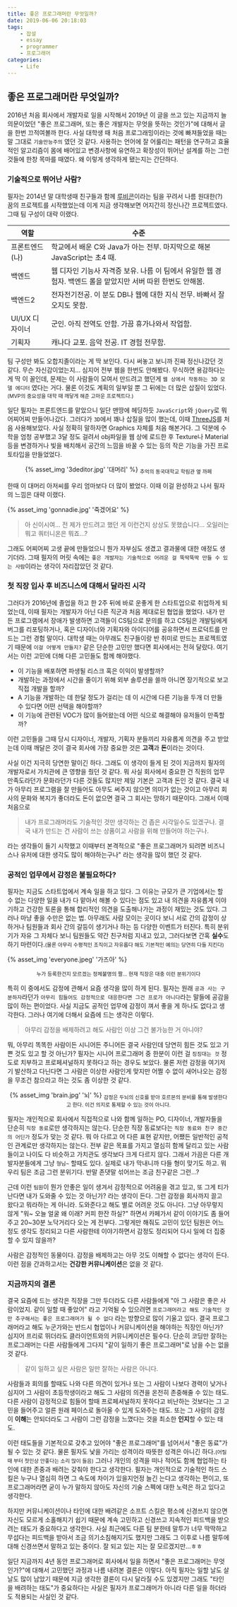 ```yaml
---
title: 좋은 프로그래머란 무엇일까?
date: 2019-06-06 20:18:03
tags:
    - 잡설
    - essay
    - programmer
    - 프로그래머
categories:
    - Life
---
```


## 좋은 프로그래머란 무엇일까?
2016년 처음 회사에서 개발자로 일을 시작해서 2019년 이 글을 쓰고 있는 지금까지 늘 의문이었던 "좋은 프로그래머, 또는 좋은 개발자는 무엇을 뜻하는 것인가"에 대해서 글을 한번 끄적여볼까 한다.
사실 대학생 때 처음 프로그래밍이라는 것에 빠져들었을 때는 말 그대로 `기술만능주의` 였던 것 같다. 사용하는 언어에 잘 어룰리는 패턴을 연구하고 효율적인 알고리즘이 몸에 배어있고 변경사항에 유연하고 확장성이 뛰어난 설계를 하는 그런 것들에 한창 목마를 때였다. 왜 이렇게 생각하게 됐는지는 간단하다.

### 기술적으로 뛰어난 사람?
필자는 2014년 말 대학생때 친구들과 함께 [루비콘](https://github.com/Lubycon)이라는 팀을 꾸려서 나름 원대한(?) 꿈의 프로젝트를 시작했었는데 이게 지금 생각해보면 어지간히 정신나간 프로젝트였다. 그때 팀 구성이 대략 이랬다.

| 역할 | 수준 |
|-----|------|
| 프론트엔드(나) | 학교에서 배운 C와 Java가 아는 전부. 마지막으로 해본 JavaScript는 초4 때. |
| 백엔드 | 웹 디자인 기능사 자격증 보유. 나름 이 팀에서 유일한 웹 경험자. 백엔드 롤을 맡았지만 서버 따윈 한번도 안해봄. |
| 백엔드2 | 전자전기전공. 이 분도 DB나 웹에 대한 지식 전무. 바빠서 잘 오지도 못함. |
| UI/UX 디자이너 | 군인. 아직 전역도 안함. 가끔 휴가나와서 작업함. |
| 기획자 | 캐나다 교포. 음악 전공. IT 경험 전무함. |

팀 구성만 봐도 오합지졸이라는 게 딱 보인다. 다시 써놓고 보니까 진짜 정신나갔던 것 같다. 무슨 자신감이었는지...
심지어 전부 웹을 한번도 안해봤다. 무식하면 용감하다는 게 딱 이 꼴인데, 문제는 이 사람들이 모여서 만드려고 했던게 `웹 상에서 작동하는 3D 모델 에디터` 였다는 거다. 물론 이것도 계획의 일부일 뿐 그 뒤에는 더 많은 삽질이 있었다.<small>(MVP의 중요성을 대학 때 깨닿게 해준 고마운 프로젝트다.)</small>

일단 필자는 프론트엔드를 맡았으니 일단 맨땅에 헤딩하듯 `JavaScript`와 `jQuery`로 뭐 어찌어찌 만들어나갔다. 그러다가 `3D`에서 꽤나 삽질을 많이 했는데, 이때 [ThreeJS](https://threejs.org/)를 처음 사용해보았다. 사실 정확히 말하자면 Graphics 자체를 처음 해본거다. 그 덕분에 수학을 엄청 공부했고 3달 정도 걸려서 obj파일을 웹 상에 로드한 후 Texture나 Material 등을 변경하거나 빛을 배치해서 공간의 느낌을 바꿀 수 있는 등의 작은 기능을 가진 프로토타입을 만들었었다.

<center>
{% asset_img '3deditor.jpg' '대머리' %}
<sub>추억의 동국대학교 학림관 옆 까페</sub>
</center>

한때 이 대머리 아저씨를 우리 엄마보다 더 많이 봤었다. 이때 이걸 완성하고 나서 필자의 느낌은 대략 이랬다.

{% asset_img 'gonnadie.jpg' '죽겠어요' %}
> 아 신이시여... 전 제가 만드려고 했던 게 이런건지 상상도 못했습니다... 오일러는 뭐고 쿼터니온은 뭐죠...?

그래도 어찌어찌 고생 끝에 만들었으니 뭔가 자부심도 생겼고 결과물에 대한 애정도 생기더라. 그때 필자의 머릿 속에는 `좋은 개발자는 기술적으로 어려운 걸 뚝딱뚝딱 만들 수 있는 사람`이라는 생각이 자리잡았던 것 같다.


### 첫 직장 입사 후 비즈니스에 대해서 달라진 시각
그러다가 2016년에 졸업을 하고 한 2주 뒤에 바로 운좋게 한 스타트업으로 취업하게 되었는데, 이때 필자는 개발자가 아닌 다른 직군과 처음 제대로된 협업을 했었다.
내가 만든 프로그램에서 장애가 발생하면 고객들이 CS팀으로 문의를 하고 CS팀은 개발팀에게 버그를 리포팅하거나, 혹은 디자이너와 기획자와 아이디어를 공유하면서 프로덕트를 만드는 그런 경험 말이다. 대학생 때는 아무래도 친구들이랑 반 취미로 만드는 프로젝트였기 때문에 `이걸 어떻게 만들지?` 같은 단순한 고민만 했다면 회사에서는 전혀 달랐다. 여기서는 이런 고민에 더해 다른 고민들도 함께 해야했다.

- 이 기능을 배포하면 파생될 리스크 혹은 이익이 발생할까?
- 개발하는 과정에서 시간을 줄이기 위해 외부 솔루션을 쓸까 아니면 장기적으로 보고 직접 개발을 할까?
- A 기능을 개발하는 데 한달 정도가 걸리는 데 이 시간에 다른 기능을 두개 더 만들 수 있다면 어떤 선택을 해야할까?
- 이 기능에 관련된 VOC가 많이 들어왔는데 어떤 식으로 해결해야 유저들이 만족할까?

이런 고민들을 그때 당시 디자이너, 개발자, 기획자 분들끼리 자유롭게 의견을 주고 받았는데 이때 깨달은 것이 결국 회사에 가장 중요한 것은 **고객**과 **돈**이라는 것이다.

사실 이건 지극히 당연한 말이긴 하다. 그래도 이 생각이 들게 된 것이 지금까지 필자의 개발자로서 가치관에 큰 영향을 줬던 것 같다. 뭐 사실 회사에서 중요한 건 직원의 업무 만족도라던가 문화라던가 다른 것들도 많지만 제일 기본은 고객과 돈인 것 같다.
결국 내가 아무리 프로그램을 잘 만들어도 아무도 써주지 않으면 의미가 없는 것이고 아무리 회사의 문화와 복지가 좋더라도 돈이 없으면 결국 그 회사는 망하기 때문이다. 그래서 이때 처음으로

> 내가 프로그래머라도 기술적인 것만 생각하는 건 좁은 시각일수도 있겠구나.
> 결국 내가 만드는 건 사람이 쓰는 상품이고 사람을 위해 만들어야 하는구나.

라는 생각들이 들기 시작했고 이때부터 본격적으로 "좋은 프로그래머가 되려면 비즈니스나 유저에 대한 생각도 많이 해야하는구나" 라는 생각을 많이 했던 것 같다.

### 공적인 업무에서 감정은 불필요하다?
필자는 지금도 스타트업에서 계속 일을 하고 있다. 그 이유는 규모가 큰 기업에서는 할 수 없는 다양한 일을 내가 다 맡아서 해볼 수 있다는 점도 있고 내 의견을 자유롭게 이야기하고 건강한 토론을 통해 합리적인 의견을 도출해나가는 과정이 재밌는 것도 있다. 그러나 마냥 좋을 수만은 없는 법. 아무래도 사람 모이는 곳이다 보니 서로 간의 감정이 상하거나 팀원들과 회사 간의 갈등이 생기거나 하는 등 다양한 이벤트가 터진다. 특히 분위기가 자유 그 자체다 보니 팀원들도 약간 친구처럼 지내고 있고, 그러다보면 간혹 **실수**도 하기 마련이다.<small>(물론 아무리 수평적인 조직이고 자유롭다 해도 기본적인 예의는 당연히 다들 지킨다)</small>

{% asset_img 'everyone.jpeg' '가즈아' %}
<center><sub>누가 등록한건지 모르겠는 정체불명의 짤... 현재 직장은 대충 이런 분위기이다</sub></center>

특히 이 중에서도 감정에 관해서 요즘 생각을 많이 하게 된다. 필자는 원래 `공과 사는 구분하자`라던가 `아무리 힘들어도 감정적으로 대응한다면 그건 프로가 아니다`라는 말들에 공감을 많이 하는 편이었다. 사실 지금도 공적인 업무에 감정이 껴서 좋을 게 하나도 없다고 생각한다. 그러나 여기에 더해서 요즘에 드는 생각은 이렇다.

> 아무리 감정을 배제하려고 해도 사람인 이상 그건 불가능한 거 아니야?

뭐, 아무리 똑똑한 사람이든 시니어든 주니어든 결국 사람인데 당연히 힘든 것도 있고 기쁜 것도 있고 할 것 아닌가? 필자는 시니어 프로그래머 중 한분이 이런 걸 `징징대는 것` 정도로 치부하고 프로페셔널하지 못하다고 하는 경우도 보았다. 물론 저런 감정을 여기저기 발산하고 다닌다면 그 사람은 이상한 사람인게 맞지만 어쩔 수 없이 새어나오는 감정을 무조건 참으라고 하는 것도 좀 이상한 것 같다.

<center>
{% asset_img 'brain.jpg' '뇌' %}
<sub>감정은 두뇌의 신호를 받아 호르몬의 분비를 통해 발생한다고 한다. 이건 의지로 통제할 수 있는 것이 아니다.</sub>
</center>

필자는 개인적으로 회사에서 직접적으로 나와 함께 일하는 PO, 디자이너, 개발자들을 단순히 `직장 동료`로만 생각하지는 않는다. 단순한 직장 동료보다는 `직장 동료와 친구 중간의 어딘가` 정도가 맞는 것 같다. 뭐 아 다르고 어 다른 표현 같지만, 어쨌든 일반적인 공적인 관계로만 생각하지는 않는다. 전부 같은 목표를 가지고 열심히 함께 달리고 있는 사람들이고 나이도 다 비슷하고 가치관도 생각보다 크게 다르지 않다. 그래서 가끔은 다른 개발자분들에게 그냥 `형님~` 할때도 있다. 실제로 내가 막내니까 다들 형이 맞기도 하고. 뭐 우리 팀은 조금 그런 분위기다. 반말 존댓말 섞어쓰는 조금 친구같은 그런...?

근데 이런 `팀원`이 뭔가 안좋은 일이 생겨서 감정적으로 어려움을 겪고 있고, 또 그게 티가 난다면 내가 도와줄 수 있는 것 아닌가? 라는 생각이 든다. 그런 감정을 회사까지 끌고 왔다고 뭐라하는 게 아니라.
 도와준다고 해도 별로 어려운 것도 아니다. 그냥 아무렇지 않게 "워~ 오늘 얼굴 왜 이래? 커피 한잔 하실?" 하면서 카페가서 같이 이야기도 좀 들어주고 20~30분 노닥거리다 오는 게 전부다. 그렇게만 해줘도 고민이 있던 팀원은 어느 정도 생각도 정리되고 다른 사람한테 이야기하면서 감정도 정리되어 다시 일에 더 집중할 수 있지 않을까?

 사람은 감정적인 동물이다. 감정을 배제하고는 아무 것도 이해할 수 없다는 생각이 든다. 이런 점을 간과하고서는 **건강한 커뮤니케이션**은 없을 것 같다.

 ### 지금까지의 결론
 결국 요즘에 드는 생각은 직장을 그만 두더라도 다른 사람들에게 "아 그 사람은 좋은 사람이었지. 같이 일할 때 좋았어" 라고 기억될 수 있으려면 `프로그래머라고 해도 기술적인 것만 추구해서는 좋은 프로그래머가 될 수 없다` 라는 방향으로 많이 기울고 있다. 결국 프로그래머라고 해도 누군가와는 반드시 협업이나 커뮤니케이션을 해야하는 직장인 아닌가? 심지어 프리로 뛰더라도 클라이언트와의 커뮤니케이션은 필수다. 단순히 코딩만 잘하는 프로그래머는 다른 사람들에게 그다지 "같이 일하기 좋은 프로그래머"로 남을 수는 없을 것 같다.

 > 같이 일하고 싶은 사람은 일만 잘하는 사람은 아니다.
 
 사람들과 회의를 할때도 나와 다른 의견이 있거나 또는 그 사람이 나보다 경력이 낮거나 심지어 그 사람이 초등학생이라고 해도 그 사람의 의견을 온전히 존중해줄 수 있는 태도.
 다른 사람이 감정적으로 힘들어 할때 프로페셔널하지 못하다고 비난하는 것보다는 그 고민을 들어주고 얼른 원래 페이스로 돌아올 수 있게 도와주는 태도.
 또는 그 사람의 감정이 **이해**는 안되더라도 그 사람이 그런 감정을 느꼈다는 것을 최소한 **인지**할 수 있는 태도.

이런 태도들을 기본적으로 갖추고 있어야 "좋은 프로그래머"를 넘어서서 "좋은 동료"가 될 수 있는 것 같다. 물론 필자도 낯을 가리는 성격이라 따뜻한 성격은 아니긴 하다.<small>(어릴 때 부터 첫인상 안좋다는 소리 많이 들음)</small> 그러나 개인의 성격을 떠나 적어도 함께 협업하는 타인에 대한 존중과 배려는 갖춰야 한다고 생각한다. 필자는 개인적으로 기술적인 하드 스킬은 누구나 열심히 하면 그 속도에 차이가 있을지언정 늘긴 는다고 생각하는 편이고, 또 프로그래머라면 굳이 누가 말하지 않아도 자신의 기술 스펙에 대한 노력은 하고 있다고 생각한다.

하지만 커뮤니케이션이나 타인에 대한 배려같은 소프트 스킬은 평소에 신경쓰지 않으면 자신도 모르게 소홀해지기 쉽기 때문에 계속 고민하고 신경쓰고 지속적인 피드백을 받으려는 태도가 중요하다고 생각한다. 사실 최근에도 다른 팀 분한테 말투가 너무 딱딱하고 무섭다는 피드백을 받아서 조금 의기소침해지기도 했지만 그래도 그 이후로 나름 말투에 대해 신경쓰면서 말하고 있는 중이다. 잘 되고 있는 지는 잘 모르겠지만...ㅎㅎ

일단 지금까지 4년 동안 프로그래머로 회사에서 일을 하면서 "좋은 프로그래머는 무엇인가?"에 대해서 고민했던 과정과 나름 내려본 결론은 이렇다. 아직 필자는 일할 날도 살 날도 많이 남았기 때문에 지금 생각한 결론이 다시 달라질 수도 있겠지만 그래도 "타인을 배려하는 태도"가 중요하다는 사실은 필자가 프로그래머가 아니라 다른 일을 하더라도 적용되는 사실인 것 같다.
